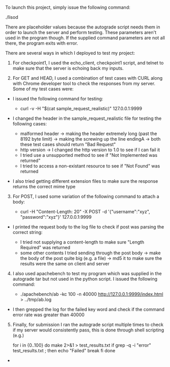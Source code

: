 To launch this project, simply issue the following command:

./lisod <port number> <placeholder value> <log directory> <place holder> <www directory to use>

There are placeholder values because the autograde script needs them in order to launch the server and perform testing. These parameters aren't used in the program though. If the supplied command parameters are not all there, the program exits with error. 

There are several ways in which I deployed to test my project:

1. For checkpoint1, I used the echo_client, checkpoint1 script, and telnet to make sure that the server is echoing back my inputs.

2. For GET and HEAD, I used a combination of test cases with CURL along with Chrome developer tool to check the responses from my server. Some of my test cases were:

- I issued the following command for testing:

	- curl -v -H "$(cat sample_request_realistic)" 127.0.0.1:9999

- I changed the header in the sample_request_realistic file for testing the following cases:
	
	- malformed header 
		-> making the header extremely long (past the 8192 byte limit)
		-> making the screwing up the line endingA
		-> both these test cases should return "Bad Request"
	- http version
		-> I changed the http version to 1.0 to see if I can fail it
	- I tried use a unsupported method to see if "Not Implemented was returned"
	- I tried to access a non-existant resource to see if "Not Found" was returned

- I also tried getting different extension files to make sure the response returns the correct mime type
	
3. For POST, I used some variation of the following command to attach a body:

	- curl -H "Content-Length: 20" -X POST -d '{"username":"xyz", "password":"xyz"}' 127.0.0.1:9999

- I printed the request body to the log file to check if post was parsing the correct string:
	
	- I tried not supplying a content-length to make sure "Length Required" was returned 
	- some other contents I tried sending through the post body
		-> make the body of the post quite big (e.g. a file)
		-> md5 it to make sure the results were the same on client and server

4. I also used apachebench to test my program which was supplied in the autograde tar but not used in the python script. I issued the following command:

	- ./apachebench/ab -kc 100 -n 40000 http://127.0.0.1:9999/index.html > ../tmp/ab.log

- I then grepped the log for the failed key word and check if the command error rate was greater than 40000

5. Finally, for submission I ran the autograde script multiple times to check if my server would consistently pass, this is done through shell scripting (e.g.)

	for i in {0..100}
	do
		make 2>&1 > test_results.txt
		if grep -q -i "error" test_results.txt ; then
			echo "Failed"
			break
		fi
	done



-
